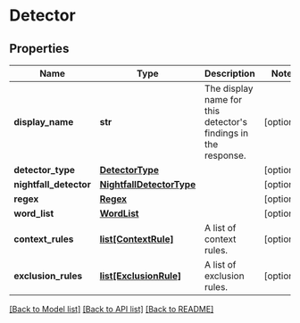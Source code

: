 # Detector

## Properties
Name | Type | Description | Notes
------------ | ------------- | ------------- | -------------
**display_name** | **str** | The display name for this detector&#39;s findings in the response. | [optional] 
**detector_type** | [**DetectorType**](DetectorType.md) |  | [optional] 
**nightfall_detector** | [**NightfallDetectorType**](NightfallDetectorType.md) |  | [optional] 
**regex** | [**Regex**](Regex.md) |  | [optional] 
**word_list** | [**WordList**](WordList.md) |  | [optional] 
**context_rules** | [**list[ContextRule]**](ContextRule.md) | A list of context rules. | [optional] 
**exclusion_rules** | [**list[ExclusionRule]**](ExclusionRule.md) | A list of exclusion rules. | [optional] 

[[Back to Model list]](../README.md#documentation-for-models) [[Back to API list]](../README.md#documentation-for-api-endpoints) [[Back to README]](../README.md)


